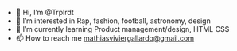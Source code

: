- 👋 Hi, I’m @Trplrdt
- 👀 I’m interested in Rap, fashion, football, astronomy, design
- 🌱 I’m currently learning Product management/design, HTML CSS
- 📫 How to reach me mathiasviviergallardo@gmail.com

<!---
Trplrdt/Trplrdt is a ✨ special ✨ repository because its `README.md` (this file) appears on your GitHub profile.
You can click the Preview link to take a look at your changes.
--->
